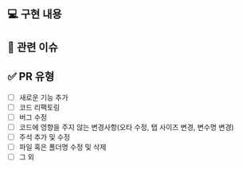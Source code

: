 ## 💻 구현 내용
<!---- 변경 사항 및 관련 이슈 -->

## 🔗 관련 이슈
<!---- Related to: #(Isuue Number) -->

## ✅ PR 유형

- [ ] 새로운 기능 추가
- [ ] 코드 리팩토링
- [ ] 버그 수정
- [ ] 코드에 영향을 주지 않는 변경사항(오타 수정, 탭 사이즈 변경, 변수명 변경)
- [ ] 주석 추가 및 수정
- [ ] 파일 혹은 폴더명 수정 및 삭제
- [ ] 그 외